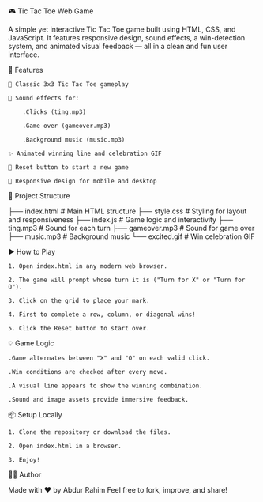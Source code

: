 🎮 Tic Tac Toe Web Game

A simple yet interactive Tic Tac Toe game built using HTML, CSS, and JavaScript. It features responsive design, sound effects, a win-detection system, and animated visual feedback — all in a clean and fun user interface.

🚀 Features

    🎲 Classic 3x3 Tic Tac Toe gameplay

    🎵 Sound effects for:

        .Clicks (ting.mp3)

        .Game over (gameover.mp3)

        .Background music (music.mp3)

    ✨ Animated winning line and celebration GIF

    🔁 Reset button to start a new game

    📱 Responsive design for mobile and desktop

📁 Project Structure

├── index.html         # Main HTML structure
├── style.css          # Styling for layout and responsiveness
├── index.js           # Game logic and interactivity
├── ting.mp3           # Sound for each turn
├── gameover.mp3       # Sound for game over
├── music.mp3          # Background music
└── excited.gif        # Win celebration GIF

▶️ How to Play

    1. Open index.html in any modern web browser.

    2. The game will prompt whose turn it is ("Turn for X" or "Turn for O").

    3. Click on the grid to place your mark.

    4. First to complete a row, column, or diagonal wins!

    5. Click the Reset button to start over.

💡 Game Logic

    .Game alternates between "X" and "O" on each valid click.

    .Win conditions are checked after every move.

    .A visual line appears to show the winning combination.

    .Sound and image assets provide immersive feedback.

📦 Setup Locally

    1. Clone the repository or download the files.

    2. Open index.html in a browser.

    3. Enjoy!

🧑‍💻 Author

Made with ❤️ by Abdur Rahim
Feel free to fork, improve, and share!